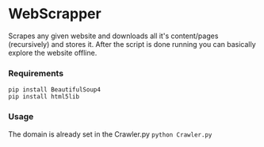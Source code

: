 # WebScrapper
Scrapes any given website and downloads all it's content/pages (recursively) and stores it. After the script is done running you can basically explore the website offline.

### Requirements
```
pip install BeautifulSoup4
pip install html5lib
```

### Usage
The domain is already set in the Crawler.py
`python Crawler.py`
